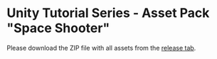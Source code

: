 # Unity Tutorial Series - Asset Pack "Space Shooter"

Please download the ZIP file with all assets from the [release tab](https://github.com/BoundfoxStudios/space-shooter-asset-pack/releases/).
